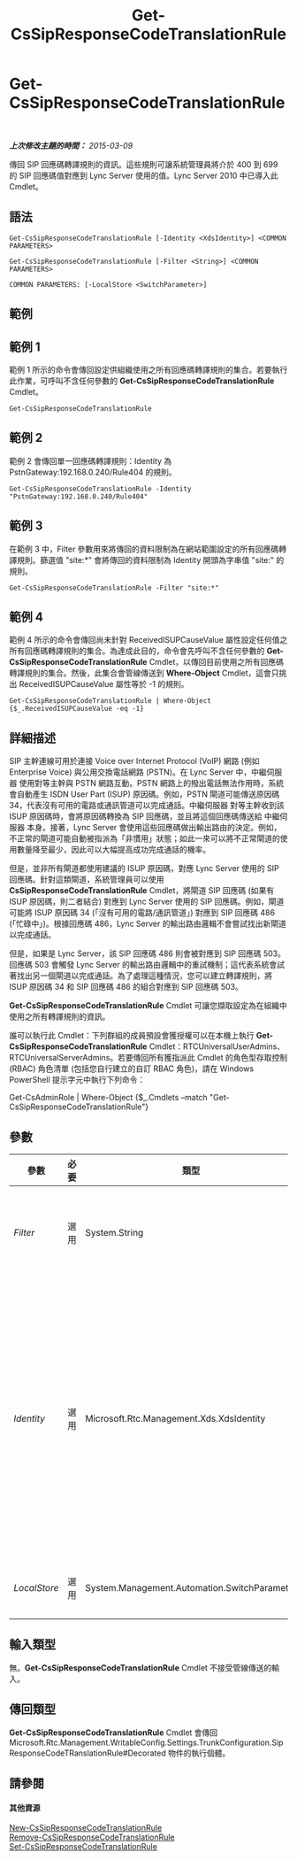 ﻿---
title: Get-CsSipResponseCodeTranslationRule
TOCTitle: Get-CsSipResponseCodeTranslationRule
ms:assetid: 075e9e85-8f85-402c-9256-4e73ec93f96b
ms:mtpsurl: https://technet.microsoft.com/zh-tw/library/Gg398130(v=OCS.15)
ms:contentKeyID: 49289986
ms.date: 08/10/2015
mtps_version: v=OCS.15
ms.translationtype: HT
---

# Get-CsSipResponseCodeTranslationRule

 

_**上次修改主題的時間：** 2015-03-09_

傳回 SIP 回應碼轉譯規則的資訊。這些規則可讓系統管理員將介於 400 到 699 的 SIP 回應碼值對應到 Lync Server 使用的值。Lync Server 2010 中已導入此 Cmdlet。

## 語法

    Get-CsSipResponseCodeTranslationRule [-Identity <XdsIdentity>] <COMMON PARAMETERS>

    Get-CsSipResponseCodeTranslationRule [-Filter <String>] <COMMON PARAMETERS>

    COMMON PARAMETERS: [-LocalStore <SwitchParameter>]

## 範例

## 範例 1

範例 1 所示的命令會傳回設定供組織使用之所有回應碼轉譯規則的集合。若要執行此作業，可呼叫不含任何參數的 **Get-CsSipResponseCodeTranslationRule** Cmdlet。

    Get-CsSipResponseCodeTranslationRule

## 範例 2

範例 2 會傳回單一回應碼轉譯規則：Identity 為 PstnGateway:192.168.0.240/Rule404 的規則。

    Get-CsSipResponseCodeTranslationRule -Identity "PstnGateway:192.168.0.240/Rule404"

## 範例 3

在範例 3 中，Filter 參數用來將傳回的資料限制為在網站範圍設定的所有回應碼轉譯規則。篩選值 "site:\*" 會將傳回的資料限制為 Identity 開頭為字串值 "site:" 的規則。

    Get-CsSipResponseCodeTranslationRule -Filter "site:*"

## 範例 4

範例 4 所示的命令會傳回尚未針對 ReceivedISUPCauseValue 屬性設定任何值之所有回應碼轉譯規則的集合。為達成此目的，命令會先呼叫不含任何參數的 **Get-CsSipResponseCodeTranslationRule** Cmdlet，以傳回目前使用之所有回應碼轉譯規則的集合。然後，此集合會管線傳送到 **Where-Object** Cmdlet，這會只挑出 ReceivedISUPCauseValue 屬性等於 -1 的規則。

    Get-CsSipResponseCodeTranslationRule | Where-Object {$_.ReceivedISUPCauseValue -eq -1}

## 詳細描述

SIP 主幹連線可用於連接 Voice over Internet Protocol (VoIP) 網路 (例如 Enterprise Voice) 與公用交換電話網路 (PSTN)。在 Lync Server 中，中繼伺服器 使用對等主幹與 PSTN 網路互動。PSTN 網路上的撥出電話無法作用時，系統會自動產生 ISDN User Part (ISUP) 原因碼。例如，PSTN 閘道可能傳送原因碼 34，代表沒有可用的電路或通訊管道可以完成通話。中繼伺服器 對等主幹收到該 ISUP 原因碼時，會將原因碼轉換為 SIP 回應碼，並且將這個回應碼傳送給 中繼伺服器 本身。接著，Lync Server 會使用這些回應碼做出輸出路由的決定。例如，不正常的閘道可能自動被指派為「非慣用」狀態；如此一來可以將不正常閘道的使用數量降至最少，因此可以大幅提高成功完成通話的機率。

但是，並非所有閘道都使用建議的 ISUP 原因碼，對應 Lync Server 使用的 SIP 回應碼。針對這類閘道，系統管理員可以使用 **CsSipResponseCodeTranslationRule** Cmdlet，將閘道 SIP 回應碼 (如果有 ISUP 原因碼，則二者結合) 對應到 Lync Server 使用的 SIP 回應碼。例如，閘道可能將 ISUP 原因碼 34 (「沒有可用的電路/通訊管道」) 對應到 SIP 回應碼 486 (「忙碌中」)。根據回應碼 486，Lync Server 的輸出路由邏輯不會嘗試找出新閘道以完成通話。

但是，如果是 Lync Server，該 SIP 回應碼 486 則會被對應到 SIP 回應碼 503。回應碼 503 會觸發 Lync Server 的輸出路由邏輯中的重試機制；這代表系統會試著找出另一個閘道以完成通話。為了處理這種情況，您可以建立轉譯規則，將 ISUP 原因碼 34 和 SIP 回應碼 486 的組合對應到 SIP 回應碼 503。

**Get-CsSipResponseCodeTranslationRule** Cmdlet 可讓您擷取設定為在組織中使用之所有轉譯規則的資訊。

誰可以執行此 Cmdlet：下列群組的成員預設會獲授權可以在本機上執行 **Get-CsSipResponseCodeTranslationRule** Cmdlet：RTCUniversalUserAdmins、RTCUniversalServerAdmins。若要傳回所有獲指派此 Cmdlet 的角色型存取控制 (RBAC) 角色清單 (包括您自行建立的自訂 RBAC 角色)，請在 Windows PowerShell 提示字元中執行下列命令：

Get-CsAdminRole | Where-Object {$\_.Cmdlets –match "Get-CsSipResponseCodeTranslationRule"}

## 參數


<table>
<colgroup>
<col style="width: 25%" />
<col style="width: 25%" />
<col style="width: 25%" />
<col style="width: 25%" />
</colgroup>
<thead>
<tr class="header">
<th>參數</th>
<th>必要</th>
<th>類型</th>
<th>說明</th>
</tr>
</thead>
<tbody>
<tr class="odd">
<td><p><em>Filter</em></p></td>
<td><p>選用</p></td>
<td><p>System.String</p></td>
<td><p>可讓您在指定要傳回的轉譯規則 (或多個規則) 時使用萬用字元。例如，下列語法會傳回其 Identity 中的字串值為 &quot;404&quot; 的所有轉譯規則：</p>
<p>-Filter &quot;*404*&quot;</p></td>
</tr>
<tr class="even">
<td><p><em>Identity</em></p></td>
<td><p>選用</p></td>
<td><p>Microsoft.Rtc.Management.Xds.XdsIdentity</p></td>
<td><p>轉譯規則的唯一識別碼。轉譯規則的 Identity 包含兩個部分：設定規則的範圍，以及建立規則時指定的規則名稱。例如，在全域範圍建立，且名稱為 Rule404 之轉譯規則的 Identity 會類似如下：global/Rule404。</p>
<p>除了全域範圍之外，也可以在網站範圍或服務範圍建立轉譯規則 (儘管只針對 PstnGateway 服務)。</p>
<p>若要傳回針對特定網站或服務建立的所有轉譯規則，您只要指定網站或服務 Identity 即可。例如：</p>
<p>-Identity &quot;site:Redmond&quot;</p>
<p>如果省略此參數，<strong>Get-CsSipResponseCodeTranslationRule</strong> Cmdlet 會傳回所有 SIP 回應碼轉譯規則的集合。</p></td>
</tr>
<tr class="odd">
<td><p><em>LocalStore</em></p></td>
<td><p>選用</p></td>
<td><p>System.Management.Automation.SwitchParameter</p></td>
<td><p>從 中央管理存放區 的本機複本擷取 SIP 回應碼轉譯規則資料，而非從 中央管理存放區 本身擷取。</p></td>
</tr>
</tbody>
</table>


## 輸入類型

無。**Get-CsSipResponseCodeTranslationRule** Cmdlet 不接受管線傳送的輸入。

## 傳回類型

**Get-CsSipResponseCodeTranslationRule** Cmdlet 會傳回 Microsoft.Rtc.Management.WritableConfig.Settings.TrunkConfiguration.SipResponseCodeTRanslationRule\#Decorated 物件的執行個體。

## 請參閱

#### 其他資源

[New-CsSipResponseCodeTranslationRule](new-cssipresponsecodetranslationrule.md)  
[Remove-CsSipResponseCodeTranslationRule](remove-cssipresponsecodetranslationrule.md)  
[Set-CsSipResponseCodeTranslationRule](set-cssipresponsecodetranslationrule.md)

